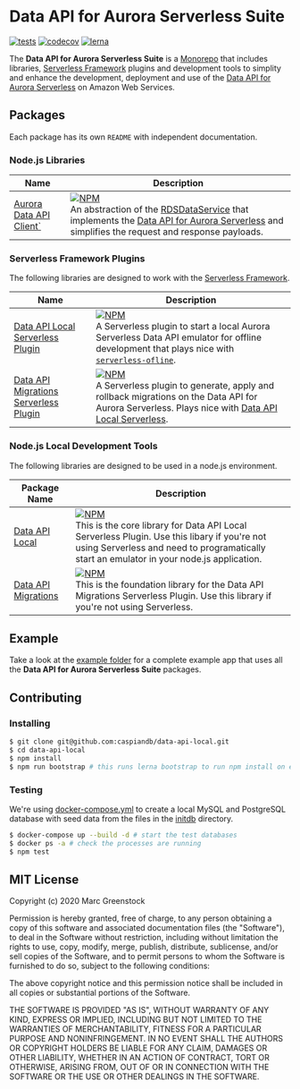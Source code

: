 # Data API for Aurora Serverless Suite

[![tests](https://github.com/caspiandb/data-api-suite/workflows/master/badge.svg)](https://github.com/caspiandb/data-api-suite/actions) [![codecov](https://codecov.io/gh/caspiandb/data-api-suite/branch/master/graph/badge.svg)](https://codecov.io/gh/caspiandb/data-api-suite)
 [![lerna](https://img.shields.io/badge/maintained%20with-lerna-cc00ff.svg)](https://lerna.js.org/)

The **Data API for Aurora Serverless Suite** is a [Monorepo](https://en.wikipedia.org/wiki/Monorepo) that includes libraries, [Serverless Framework](https://serverless.com/) plugins and development tools to simplity and enhance the development, deployment and use of the [Data API for Aurora Serverless](https://aws.amazon.com/blogs/aws/new-data-api-for-amazon-aurora-serverless/) on Amazon Web Services.

## Packages

Each package has its own `README` with independent documentation.

### Node.js Libraries

| Name                                                | Description                                                  |
| --------------------------------------------------- | ------------------------------------------------------------ |
| [Aurora Data API Client`](packages/aurora-data-api) | [![NPM](https://img.shields.io/npm/v/aurora-data-api.svg)](https://www.npmjs.com/package/aurora-data-api)<br />An abstraction of the [RDSDataService](https://docs.aws.amazon.com/AWSJavaScriptSDK/latest/AWS/RDSDataService.html) that implements the [Data API for Aurora Serverless](https://docs.aws.amazon.com/AmazonRDS/latest/AuroraUserGuide/data-api.html) and simplifies the request and response payloads. |

### Serverless Framework Plugins

The following libraries are designed to work with the [Serverless Framework](https://serverless.com/).

| Name                                                         | Description                                                  |
| ------------------------------------------------------------ | ------------------------------------------------------------ |
| [Data API Local Serverless Plugin](packages/data-api-local-serverless) | [![NPM](https://img.shields.io/npm/v/data-api-local-serverless.svg)](https://www.npmjs.com/package/data-api-local-serverless)<br />A Serverless plugin to start a local Aurora Serverless Data API emulator for offline development that plays nice with [`serverless-ofline`](https://github.com/dherault/serverless-offline). |
| [Data API Migrations Serverless Plugin](packages/data-api-migrations-serverless) | [![NPM](https://img.shields.io/npm/v/data-api-migrations-serverless.svg)](https://www.npmjs.com/package/data-api-migrations-serverless)<br />A Serverless plugin to generate, apply and rollback migrations on the Data API for Aurora Serverless. Plays nice with [Data API Local Serverless](packages/data-api-local-serverless). |

### Node.js Local Development Tools

The following libraries are designed to be used in a node.js environment.

| Package Name | Description |
| ---- | ----------- |
| [Data API Local](packages/data-api-local) | [![NPM](https://img.shields.io/npm/v/data-api-local.svg)](https://www.npmjs.com/package/data-api-local)<br />This is the core library for Data API Local Serverless Plugin. Use this libary if you're not using Serverless and need to programatically start an emulator in your node.js application. |
| [Data API Migrations](packages/data-api-migrations) | [![NPM](https://img.shields.io/npm/v/data-api-migrations.svg)](https://www.npmjs.com/package/data-api-migrations)<br />This is the foundation library for the Data API Migrations Serverless Plugin. Use this library if you're not using Serverless. |

## Example

Take a look at the [example folder](https://github.com/caspiandb/data-api-suite/tree/master/example) for a complete example app that uses all the **Data API for Aurora Serverless Suite** packages.

## Contributing

### Installing

```sh
$ git clone git@github.com:caspiandb/data-api-local.git
$ cd data-api-local
$ npm install
$ npm run bootstrap # this runs lerna bootstrap to run npm install on each package and npm link the packages together.
```

### Testing

We're using [docker-compose.yml](docker-compose.yml) to create a local MySQL and PostgreSQL database with seed data from the files in the [initdb](initdb) directory.

```sh
$ docker-compose up --build -d # start the test databases
$ docker ps -a # check the processes are running
$ npm test
```

## MIT License

Copyright (c) 2020 Marc Greenstock

Permission is hereby granted, free of charge, to any person obtaining a copy
of this software and associated documentation files (the "Software"), to deal
in the Software without restriction, including without limitation the rights
to use, copy, modify, merge, publish, distribute, sublicense, and/or sell
copies of the Software, and to permit persons to whom the Software is
furnished to do so, subject to the following conditions:

The above copyright notice and this permission notice shall be included in all
copies or substantial portions of the Software.

THE SOFTWARE IS PROVIDED "AS IS", WITHOUT WARRANTY OF ANY KIND, EXPRESS OR
IMPLIED, INCLUDING BUT NOT LIMITED TO THE WARRANTIES OF MERCHANTABILITY,
FITNESS FOR A PARTICULAR PURPOSE AND NONINFRINGEMENT. IN NO EVENT SHALL THE
AUTHORS OR COPYRIGHT HOLDERS BE LIABLE FOR ANY CLAIM, DAMAGES OR OTHER
LIABILITY, WHETHER IN AN ACTION OF CONTRACT, TORT OR OTHERWISE, ARISING FROM,
OUT OF OR IN CONNECTION WITH THE SOFTWARE OR THE USE OR OTHER DEALINGS IN THE
SOFTWARE.
